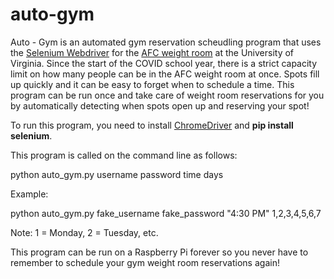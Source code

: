 # auto-gym

Auto - Gym is an automated gym reservation scheudling program that uses the [Selenium Webdriver](https://selenium-python.readthedocs.io/installation.html) for the [AFC weight room](https://www.go.recsports.virginia.edu/Program/GetProducts?classification=cc3e1e17-d2e4-4bdc-b66e-7c61999a91bf) at the University of Virginia. Since the start of the COVID school year, there is a strict capacity limit on how many people can be in the AFC weight room at once. Spots fill up quickly and it can be easy to forget when to schedule a time. This program can be run once and take care of weight room reservations for you by automatically detecting when spots open up and reserving your spot!

To run this program, you need to install [ChromeDriver](https://chromedriver.chromium.org/) and **pip install selenium**.

This program is called on the command line as follows:

python auto_gym.py username password time days


Example:

python auto_gym.py fake_username fake_password "4:30 PM" 1,2,3,4,5,6,7

Note: 1 = Monday, 2 = Tuesday, etc.


This program can be run on a Raspberry Pi forever so you never have to remember to schedule your gym weight room reservations again!
